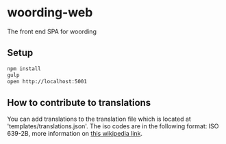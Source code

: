 woording-web
============
The front end SPA for woording

## Setup
```bash
npm install
gulp
open http://localhost:5001
```

## How to contribute to translations
You can add translations to the translation file which is located at 'templates/translations.json'.
The iso codes are in the following format: ISO 639-2B, more information on [this wikipedia link](https://en.wikipedia.org/wiki/List_of_ISO_639-1_codes).